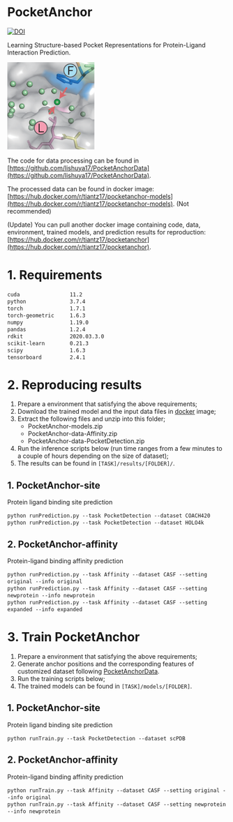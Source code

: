 # PocketAnchor
[![DOI](https://zenodo.org/badge/424266672.svg)](https://zenodo.org/badge/latestdoi/424266672)

Learning Structure-based Pocket Representations for Protein-Ligand Interaction Prediction.

<div><img width=200 src=https://github.com/tiantz17/PocketAnchor/blob/main/figure/pocketanchor.png></div>

The code for data processing can be found in [https://github.com/lishuya17/PocketAnchorData](https://github.com/lishuya17/PocketAnchorData).

The processed data can be found in docker image: [https://hub.docker.com/r/tiantz17/pocketanchor-models](https://hub.docker.com/r/tiantz17/pocketanchor-models). (Not recommended)

(Update) You can pull another docker image containing code, data, environment, trained models, and prediction results for reproduction: [https://hub.docker.com/r/tiantz17/pocketanchor](https://hub.docker.com/r/tiantz17/pocketanchor).

# 1. Requirements

```
cuda                11.2
python              3.7.4
torch               1.7.1
torch-geometric     1.6.3
numpy               1.19.0
pandas              1.2.4
rdkit               2020.03.3.0
scikit-learn        0.21.3 
scipy               1.6.3 
tensorboard         2.4.1
```

# 2. Reproducing results

1. Prepare a environment that satisfying the above requirements;
2. Download the trained model and the input data files in [docker](https://hub.docker.com/r/tiantz17/pocketanchor-models) image;
3. Extract the following files and unzip into this folder;
    - PocketAnchor-models.zip
    - PocketAnchor-data-Affinity.zip
    - PocketAnchor-data-PocketDetection.zip
4. Run the inference scripts below (run time ranges from a few minutes to a couple of hours depending on the size of dataset);
5. The results can be found in ```[TASK]/results/[FOLDER]/```.


## 1. PocketAnchor-site
Protein ligand binding site prediction

```
python runPrediction.py --task PocketDetection --dataset COACH420
python runPrediction.py --task PocketDetection --dataset HOLO4k
```

## 2. PocketAnchor-affinity
Protein-ligand binding affinity prediction

```
python runPrediction.py --task Affinity --dataset CASF --setting original --info original
python runPrediction.py --task Affinity --dataset CASF --setting newprotein --info newprotein
python runPrediction.py --task Affinity --dataset CASF --setting expanded --info expanded
```

# 3. Train PocketAnchor

1. Prepare a environment that satisfying the above requirements;
2. Generate anchor positions and the corresponding features of customized dataset following [PocketAnchorData](https://github.com/lishuya17/PocketAnchorData).
3. Run the training scripts below;
4. The trained models can be found in ```[TASK]/models/[FOLDER]```.


## 1. PocketAnchor-site
Protein ligand binding site prediction

```
python runTrain.py --task PocketDetection --dataset scPDB
```

## 2. PocketAnchor-affinity
Protein-ligand binding affinity prediction

```
python runTrain.py --task Affinity --dataset CASF --setting original --info original
python runTrain.py --task Affinity --dataset CASF --setting newprotein --info newprotein
```
